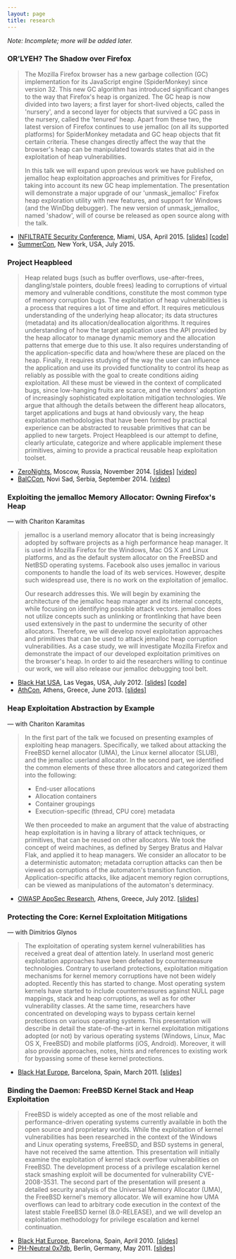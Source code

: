 ```yaml
---
layout: page
title: research
---
```


*Note: Incomplete; more will be added later.*

### OR’LYEH? The Shadow over Firefox

> The Mozilla Firefox browser has a new garbage collection (GC) implementation
> for its JavaScript engine (SpiderMonkey) since version 32. This new GC algorithm
> has introduced significant changes to the way that Firefox's heap is organized.
> The GC heap is now divided into two layers; a first layer for short-lived
> objects, called the 'nursery', and a second layer for objects that survived
> a GC pass in the nursery, called the 'tenured' heap. Apart from these two, the
> latest version of Firefox continues to use jemalloc (on all its supported platforms)
> for SpiderMonkey metadata and GC heap objects that fit certain criteria. These
> changes directly affect the way that the browser's heap can be manipulated towards
> states that aid in the exploitation of heap vulnerabilities.
>
> In this talk we will expand upon previous work we have published on jemalloc heap
> exploitation approaches and primitives for Firefox, taking into account its new
> GC heap implementation. The presentation will demonstrate a major upgrade of our
> 'unmask_jemalloc' Firefox heap exploration utility with new features, and support
> for Windows (and the WinDbg debugger). The new version of unmask_jemalloc, named
> 'shadow', will of course be released as open source along with the talk.

* [INFILTRATE Security
Conference](http://web.archive.org/web/20150315014310/http://www.infiltratecon.com/speakers.html#firefox),
Miami, USA, April 2015. [[slides]](https://speakerdeck.com/argp/orlyeh-the-shadow-over-firefox)
[[code]](https://github.com/CENSUS/shadow)
* [SummerCon](http://web.archive.org/web/20150919005103/http://www.summercon.org/presentations.html#firefox),
New York, USA, July 2015.

### Project Heapbleed

> Heap related bugs (such as buffer overflows, use-after-frees, dangling/stale
> pointers, double frees) leading to corruptions of virtual memory and vulnerable
> conditions, constitute the most common type of memory corruption bugs. The
> exploitation of heap vulnerabilities is a process that requires a lot of time and
> effort. It requires meticulous understanding of the underlying heap allocator; its
> data structures (metadata) and its allocation/deallocation algorithms. It requires
> understanding of how the target application uses the API provided by the heap
> allocator to manage dynamic memory and the allocation patterns that emerge due
> to this use. It also requires understanding of the application-specific data and
> how/where these are placed on the heap. Finally, it requires studying of the way
> the user can influence the application and use its provided functionality to
> control its heap as reliably as possible with the goal to create conditions aiding
> exploitation. All these must be viewed in the context of complicated bugs, since
> low-hanging fruits are scarce, and the vendors' adoption of increasingly
> sophisticated exploitation mitigation technologies. We argue that although the
> details between the different heap allocators, target applications and bugs at hand
> obviously vary, the heap exploitation methodologies that have been formed by
> practical experience can be abstracted to reusable primitives that can be applied
> to new targets. Project Heapbleed is our attempt to define, clearly articulate,
> categorize and where applicable implement these primitives, aiming to provide a
> practical reusable heap exploitation toolset.

* [ZeroNights](http://2014.zeronights.org/conference/agenda.html#patroklos),
Moscow, Russia, November 2014. [[slides]](https://speakerdeck.com/argp/project-heapbleed)
[[video]](https://www.youtube.com/watch?v=IAFqhzNgJgI)
* [BalCCon](https://2k14.balccon.org/index.php?title=Project_Heapbleed), Novi Sad,
Serbia, September 2014. [[video]](https://www.youtube.com/watch?v=-smvfojecvs)

### Exploiting the jemalloc Memory Allocator: Owning Firefox's Heap
&mdash; with Chariton Karamitas

> jemalloc is a userland memory allocator that is being increasingly adopted
> by software projects as a high performance heap manager. It is used in
> Mozilla Firefox for the Windows, Mac OS X and Linux platforms, and as the
> default system allocator on the FreeBSD and NetBSD operating systems.
> Facebook also uses jemalloc in various components to handle the load of its
> web services. However, despite such widespread use, there is no work on the
> exploitation of jemalloc.
>
> Our research addresses this. We will begin by examining the architecture of
> the jemalloc heap manager and its internal concepts, while focusing on
> identifying possible attack vectors. jemalloc does not utilize concepts such
> as unlinking or frontlinking that have been used extensively in the past
> to undermine the security of other allocators. Therefore, we will develop
> novel exploitation approaches and primitives that can be used to attack
> jemalloc heap corruption vulnerabilities. As a case study, we will investigate
> Mozilla Firefox and demonstrate the impact of our developed exploitation
> primitives on the browser's heap. In order to aid the researchers willing to
> continue our work, we will also release our jemalloc debugging tool belt.

* [Black Hat USA](https://www.blackhat.com/html/bh-us-12/bh-us-12-briefings.html#Argyroudis),
Las Vegas, USA, July 2012.
[[slides]](https://speakerdeck.com/argp/exploiting-the-jemalloc-memory-allocator-owning-firefoxs-heap)
[[code]](https://github.com/argp/unmask_jemalloc)
* [AthCon](http://cc.thinkst.com/conference/view/656/), Athens, Greece, June 2013.
[[slides]](https://speakerdeck.com/argp/firefox-exploitation)

### Heap Exploitation Abstraction by Example
&mdash; with Chariton Karamitas

> In the first part of the talk we focused on presenting examples of exploiting heap
> managers. Specifically, we talked about attacking the FreeBSD kernel allocator
> (UMA), the Linux kernel allocator (SLUB), and the jemalloc userland allocator. In
> the second part, we identified the common elements of these three allocators and
> categorized them into the following:
>
> * End-user allocations
> * Allocation containers
> * Container groupings
> * Execution-specific (thread, CPU core) metadata
>
> We then proceeded to make an argument that the value of abstracting heap
> exploitation is in having a library of attack techniques, or primitives, that
> can be reused on other allocators. We took the concept of weird machines, as
> defined by Sergey Bratus and Halvar Flak, and applied it to heap managers.
> We consider an allocator to be a deterministic automaton; metadata
> corruption attacks can then be viewed as corruptions of the automaton's
> transition function. Application-specific attacks, like adjacent memory region
> corruptions, can be viewed as manipulations of the automaton's determinacy.

* [OWASP AppSec Research](http://2012.appsec.eu/schedule/index.html), Athens,
Greece, July 2012. [[slides]](https://speakerdeck.com/argp/heap-exploitation-abstraction-by-example)

### Protecting the Core: Kernel Exploitation Mitigations
&mdash; with Dimitrios Glynos

> The exploitation of operating system kernel vulnerabilities has received a
> great deal of attention lately. In userland most generic exploitation
> approaches have been defeated by countermeasure technologies. Contrary to
> userland protections, exploitation mitigation mechanisms for kernel memory
> corruptions have not been widely adopted. Recently this has started to
> change. Most operating system kernels have started to include
> countermeasures against NULL page mappings, stack and heap corruptions, as
> well as for other vulnerability classes. At the same time, researchers
> have concentrated on developing ways to bypass certain kernel protections
> on various operating systems. This presentation will describe in detail
> the state-of-the-art in kernel exploitation mitigations adopted (or not)
> by various operating systems (Windows, Linux, Mac OS X, FreeBSD) and
> mobile platforms (iOS, Android). Moreover, it will also provide
> approaches, notes, hints and references to existing work for bypassing
> some of these kernel protections.

* [Black Hat
Europe](https://www.blackhat.com/html/bh-eu-11/bh-eu-11-briefings.html#Argyroudis),
Barcelona, Spain, March 2011.
[[slides]](https://speakerdeck.com/argp/protecting-the-core-kernel-exploitation-mitigations)

### Binding the Daemon: FreeBSD Kernel Stack and Heap Exploitation

> FreeBSD is widely accepted as one of the most reliable and performance-driven
> operating systems currently available in both the open source and proprietary
> worlds. While the exploitation of kernel vulnerabilities has been researched
> in the context of the Windows and Linux operating systems, FreeBSD, and BSD
> systems in general, have not received the same attention. This presentation
> will initially examine the exploitation of kernel stack overflow vulnerabilities
> on FreeBSD. The development process of a privilege escalation kernel stack
> smashing exploit will be documented for vulnerability CVE-2008-3531. The second
> part of the presentation will present a detailed security analysis of the
> Universal Memory Allocator (UMA), the FreeBSD kernel's memory allocator.
> We will examine how UMA overflows can lead to arbitrary code execution in
> the context of the latest stable FreeBSD kernel (8.0-RELEASE), and we will
> develop an exploitation methodology for privilege escalation and kernel
> continuation.

* [Black Hat
Europe](https://www.blackhat.com/html/bh-eu-10/bh-eu-10-briefings.html#Argyroudis),
Barcelona, Spain, April 2010.
[[slides]](https://speakerdeck.com/argp/binding-the-daemon-freebsd-kernel-stack-and-heap-exploitation)
* [PH-Neutral 0x7db](http://ph-neutral.darklab.org/previous/0x7db/talks.html),
Berlin, Germany, May 2011. [[slides]](https://speakerdeck.com/argp/freebsd-kernel-massacre)
